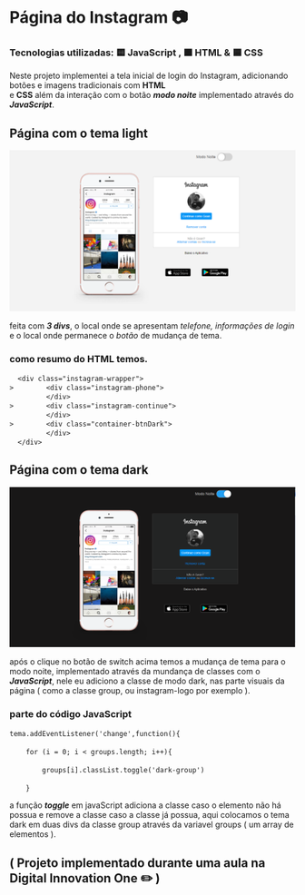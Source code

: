# Página do Instagram :camera:

### Tecnologias utilizadas: :yellow_square: JavaScript , :orange_square: HTML & :blue_square: CSS

Neste projeto implementei a tela inicial de login do Instagram, adicionando botões e imagens tradicionais com __HTML__<br> e __CSS__ além da interação com o botão __*modo noite*__ implementado através do __*JavaScript*__.

## Página com o tema light

!["light-theme"](/Instagram/Img/light-theme.png "Imagem light")

feita com __*3 divs*__, o local onde se apresentam *telefone, informações de login* e o local onde permanece o *botão* de mudança de tema.

### como resumo do HTML temos.
```
  <div class="instagram-wrapper">
>        <div class="instagram-phone"> 
         </div>
>        <div class="instagram-continue">
         </div>
>        <div class="container-btnDark">
         </div>
  </div>
```

## Página com o tema dark

!["dark-theme"](/Instagram/Img/dark-theme.png "Imagem dark")

após o clique no botão de switch acima temos a mudança de tema para o modo noite, implementado através da mundança de classes com o __*JavaScript*__, nele eu adiciono a classe de modo dark, nas parte visuais da página ( como a classe group, ou instagram-logo por exemplo ).

### parte do código JavaScript

```
tema.addEventListener('change',function(){

    for (i = 0; i < groups.length; i++){
    
        groups[i].classList.toggle('dark-group')
        
    }

```

a função __*toggle*__ em javaScript adiciona a classe caso o elemento não há possua e remove a classe caso a classe já possua, aqui colocamos o tema dark em duas divs da classe group através da variavel groups ( um array de elementos ). 

## ( Projeto implementado durante uma aula na Digital Innovation One :pencil2: ) 
